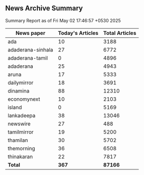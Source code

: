 <!-- @format -->
## News Archive Summary

Summary Report as of Fri May 02 17:46:57 +0530 2025

| News paper         | Today's Articles | Total Articles |
|--------------------|------------------|----------------|
| ada               | 10          | 3188        |
| adaderana-sinhala               | 27          | 6772        |
| adaderana-tamil               | 0          | 4896        |
| adaderana               | 25          | 4943        |
| aruna               | 17          | 5333        |
| dailymirror               | 18          | 3691        |
| dinamina               | 88          | 12310        |
| economynext               | 10          | 2103        |
| island               | 0          | 5169        |
| lankadeepa               | 38          | 13046        |
| newswire               | 27          | 488        |
| tamilmirror               | 19          | 5200        |
| thamilan               | 30          | 5702        |
| themorning               | 36          | 6508        |
| thinakaran               | 22          | 7817        |
| **Total**          | **367**      | **87166** |


